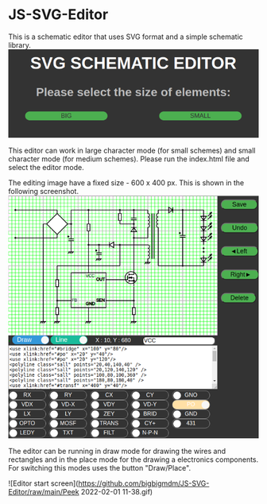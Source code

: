 # JS-SVG-Editor
This is a schematic editor that uses SVG format and a simple schematic library.
![Editor start screen](https://github.com/bigbigmdm/JS-SVG-Editor/raw/main/start_editor.png)

This editor can work in large character mode (for small schemes) and small character mode (for medium schemes). Please run the index.html file and select the editor mode.

The editing image have a fixed size - 600 x 400 px. This is shown in the following screenshot.
![Editor main screen](https://github.com/bigbigmdm/JS-SVG-Editor/raw/main/svg_editor_small.png)

The editor can be running in draw mode for drawing the wires and rectangles and in the place mode for the drawing a electronics components. For switching this modes uses the button "Draw/Place".

![Editor start screen](https://github.com/bigbigmdm/JS-SVG-Editor/raw/main/Peek 2022-02-01 11-38.gif)
